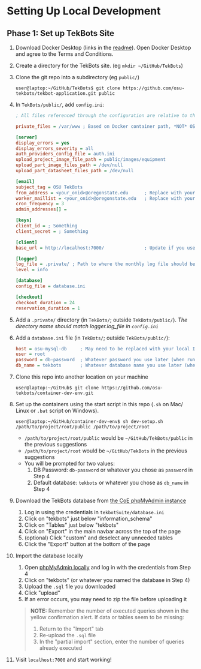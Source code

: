 # Setting Up Local Development

## Phase 1: Set up TekBots Site
1. Download Docker Desktop (links in the [readme](./README.md)). Open Docker Desktop and agree to the Terms and Conditions.

1. Create a directory for the TekBots site. (eg `mkdir ~/GitHub/TekBots`)

1. Clone the git repo into a subdirectory (eg `public/`)
    ```console
    user@laptop:~/GitHub/TekBots$ git clone https://github.com/osu-tekbots/tekbot-application.git public
    ```

1. In `TekBots/public/`, add `config.ini`:
    ```ini
    ; All files referenced through the configuration are relative to this private path

    private_files = /var/www ; Based on Docker container path, *NOT* OS filepath

    [server]
    display_errors = yes
    display_errors_severity = all
    auth_providers_config_file = auth.ini
    upload_project_image_file_path = public/images/equipment
    upload_part_image_files_path = /dev/null
    upload_part_datasheet_files_path = /dev/null

    [email]
    subject_tag = OSU TekBots
    from_address = <your_onid>@oregonstate.edu      ; Replace with your ONID
    worker_maillist = <your_onid>@oregonstate.edu   ; Replace with your ONID
    cron_frequency = 3
    admin_addresses[] = 

    [keys]
    client_id = ; Something
    client_secret = ; Something

    [client]
    base_url = http://localhost:7000/               ; Update if you use a different port

    [logger]
    log_file = .private/ ; Path to where the monthly log file should be created
    level = info

    [database]
    config_file = database.ini

    [checkout]
    checkout_duration = 24
    reservation_duration = 1
    ```

1. Add a `.private/` directory (in `TekBots/`; outside `TekBots/public/`). *The directory name should match logger.log_file in `config.ini`*

1. Add a `database.ini` file (in `TekBots/`; outside `TekBots/public/`):
    ```ini
    host = osu-mysql-db     ; May need to be replaced with your local IP
    user = root
    password = db-password  ; Whatever password you use later (when running dev-setup.sh)
    db_name = tekbots       ; Whatever database name you use later (when running dev-setup.sh)
    ```

1. Clone this repo into another location on your machine
    ```console
    user@laptop:~/GitHub$ git clone https://github.com/osu-tekbots/container-dev-env.git 
    ```

1. Set up the containers using the start script in this repo (`.sh` on Mac/ Linux or `.bat` script on Windows).
    ```console
    user@laptop:~/GitHub/container-dev-env$ sh dev-setup.sh /path/to/project/root/public /path/to/project/root
    ```
    - `/path/to/project/root/public` would be `~/GitHub/TekBots/public` in the previous suggestions
    - `/path/to/project/root` would be `~/GitHub/TekBots` in the previous suggestions
    - You will be prompted for two values:
        1. DB Password: `db-password` or whatever you chose as `password` in Step 4
        2. Default database: `tekbots` or whatever you chose as `db_name` in Step 4

1. Download the TekBots database from [the CoE phpMyAdmin instance](https://tools.engr.oregonstate.edu/phpMyAdmin)
    1. Log in using the credentials in `tekbotSuite/database.ini`
    2. Click on "tekbots" just below "information_schema"
    3. Click on "Tables" just below "tekbots"
    4. Click on "Export" in the main navbar across the top of the page
    5. (optional) Click "custom" and deselect any unneeded tables
    6. Click the "Export" button at the bottom of the page

1. Import the database locally
    1. Open [phpMyAdmin locally](http://localhost:5000) and log in with the credentials from Step 4
    2. Click on "tekbots" (or whatever you named the database in Step 4)
    3. Upload the `.sql` file you downloaded
    4. Click "upload"
    5. If an error occurs, you may need to zip the file before uploading it
    > **NOTE:** Remember the number of executed queries shown in the yellow confirmation alert. If data or tables seem to be missing:
    >    1. Return to the "Import" tab
    >    2. Re-upload the `.sql` file
    >    3. In the "partial import" section, enter the number of queries already executed


1. Visit `localhost:7000` and start working!